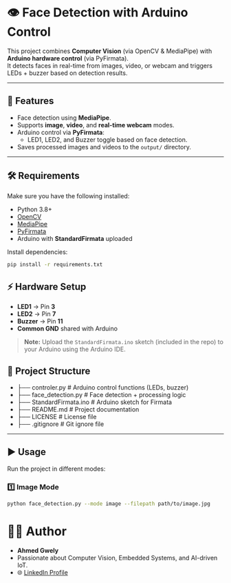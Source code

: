 # 👁️ Face Detection with Arduino Control

This project combines **Computer Vision** (via OpenCV & MediaPipe) with **Arduino hardware control** (via PyFirmata).  
It detects faces in real-time from images, video, or webcam and triggers LEDs + buzzer based on detection results.

---

## 🚀 Features
- Face detection using **MediaPipe**.
- Supports **image**, **video**, and **real-time webcam** modes.
- Arduino control via **PyFirmata**:
  - LED1, LED2, and Buzzer toggle based on face detection.
- Saves processed images and videos to the `output/` directory.

---

## 🛠️ Requirements
Make sure you have the following installed:

- Python 3.8+
- [OpenCV](https://pypi.org/project/opencv-python/)
- [MediaPipe](https://developers.google.com/mediapipe)
- [PyFirmata](https://pypi.org/project/pyFirmata/)
- Arduino with **StandardFirmata** uploaded

Install dependencies:
```bash
pip install -r requirements.txt
```

## ⚡ Hardware Setup

- **LED1** → Pin **3**  
- **LED2** → Pin **7**  
- **Buzzer** → Pin **11**  
- **Common GND** shared with Arduino  

> **Note:** Upload the `StandardFirmata.ino` sketch (included in the repo) to your Arduino using the Arduino IDE.

## 📂 Project Structure

- ├── controler.py # Arduino control functions (LEDs, buzzer)
- ├── face_detection.py # Face detection + processing logic
- ├── StandardFirmata.ino # Arduino sketch for Firmata
- ├── README.md # Project documentation
- ├── LICENSE # License file
- ├── .gitignore # Git ignore file


---

## ▶️ Usage

Run the project in different modes:

### 1️⃣ Image Mode
```bash
python face_detection.py --mode image --filepath path/to/image.jpg
```


# 👨‍💻 Author

- **Ahmed Gwely**  
- Passionate about Computer Vision, Embedded Systems, and AI-driven IoT.  
- 🌐 [LinkedIn Profile](https://www.linkedin.com/in/ahmed-gwely-2589611b0/)  
